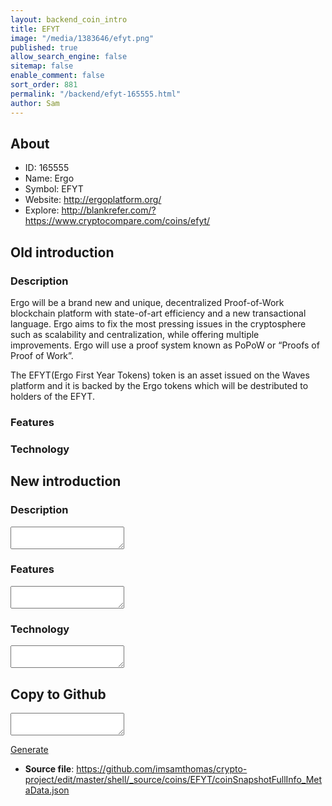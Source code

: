 ```yaml
---
layout: backend_coin_intro
title: EFYT
image: "/media/1383646/efyt.png"
published: true
allow_search_engine: false
sitemap: false
enable_comment: false
sort_order: 881
permalink: "/backend/efyt-165555.html"
author: Sam
---
```


## About

- ID: 165555
- Name: Ergo
- Symbol: EFYT
- Website: http://ergoplatform.org/
- Explore: http://blankrefer.com/?https://www.cryptocompare.com/coins/efyt/


## Old introduction

### Description

<p class="normal"><span>Ergo will be a brand new and unique, decentralized Proof-of-Work blockchain platform with state-of-art efficiency and a new transactional language. Ergo aims to fix the most pressing issues in the cryptosphere such as scalability and centralization, while offering multiple improvements. Ergo will use a proof system known as PoPoW or “Proofs of Proof of Work”.</span></p><p class="normal"><span>The EFYT(Ergo First Year Tokens) token is an asset issued on the Waves platform and it is backed by the Ergo tokens which will be destributed to holders of the EFYT.</span></p>

### Features


### Technology




## New introduction


### Description
<textarea id="meta_description" name="description"></textarea>

### Features
<textarea id="meta_features" name="features"></textarea>

### Technology
<textarea id="meta_technology" name="technology"></textarea>


## Copy to Github

<textarea id="coinsnapshotfullinfo_metadata"></textarea>

<a href="#gen" onclick="generateMetaDatJson()">Generate</a>

- **Source file**: <a href="https://github.com/imsamthomas/crypto-project/edit/master/shell/_source/coins/EFYT/coinSnapshotFullInfo_MetaData.json">https://github.com/imsamthomas/crypto-project/edit/master/shell/_source/coins/EFYT/coinSnapshotFullInfo_MetaData.json</a>

